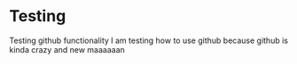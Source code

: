 # Testing
Testing github functionality
I am testing how to use github because github is kinda crazy and new maaaaaan
